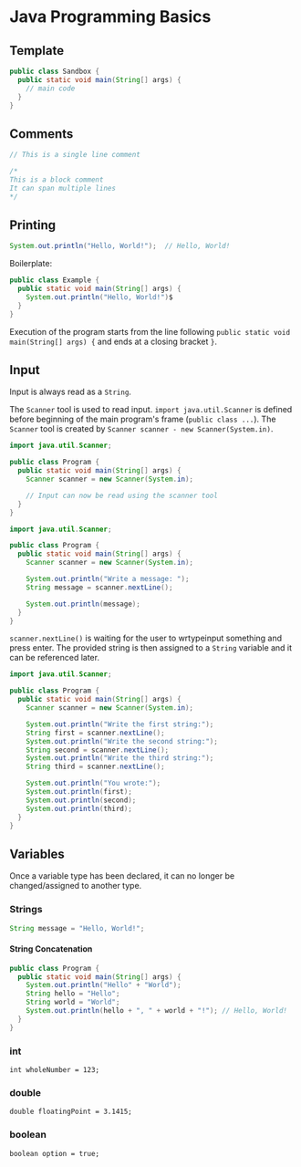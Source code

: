 # Java Programming Basics

## Template

```java
public class Sandbox {
  public static void main(String[] args) {
    // main code
  }
}
```

## Comments
```java
// This is a single line comment

/*
This is a block comment
It can span multiple lines
*/
```

## Printing

```java
System.out.println("Hello, World!");  // Hello, World!
```

Boilerplate:

```java
public class Example {
  public static void main(String[] args) {
    System.out.println("Hello, World!")$
  }
}
```

Execution of the program starts from the line following `public static void main(String[] args) {` and ends at a closing bracket `}`.

## Input

Input is always read as a `String`.

The `Scanner` tool is used to read input.
`import java.util.Scanner` is defined before beginning of the main program's frame (`public class ...`).
The `Scanner` tool is created by `Scanner scanner - new Scanner(System.in)`.

```java
import java.util.Scanner;

public class Program {
  public static void main(String[] args) {
    Scanner scanner = new Scanner(System.in);

    // Input can now be read using the scanner tool
  }
}
```

```java
import java.util.Scanner;

public class Program {
  public static void main(String[] args) {
    Scanner scanner = new Scanner(System.in);

    System.out.println("Write a message: ");
    String message = scanner.nextLine();

    System.out.println(message);
  }
}
```

`scanner.nextLine()` is waiting for the user to wrtypeinput something and press enter. The provided string is then assigned to a `String` variable and it can be referenced later.


```java
import java.util.Scanner;

public class Program {
  public static void main(String[] args) {
    Scanner scanner = new Scanner(System.in);

    System.out.println("Write the first string:");
    String first = scanner.nextLine();
    System.out.println("Write the second string:");
    String second = scanner.nextLine();
    System.out.println("Write the third string:");
    String third = scanner.nextLine();

    System.out.println("You wrote:");
    System.out.println(first);
    System.out.println(second);
    System.out.println(third);
  }
}
```

## Variables

Once a variable type has been declared, it can no longer be changed/assigned to another type.

### Strings

```java
String message = "Hello, World!";
```

#### String Concatenation

```java
public class Program {
  public static void main(String[] args) {
    System.out.println("Hello" + "World");
    String hello = "Hello";
    String world = "World";
    System.out.println(hello + ", " + world + "!"); // Hello, World!
  }
}
```

### int

`int wholeNumber = 123;`

### double

`double floatingPoint = 3.1415;`

### boolean

`boolean option = true;`



